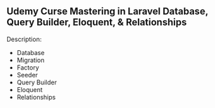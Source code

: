 <h2>Udemy Curse Mastering in Laravel Database, Query Builder, Eloquent, & Relationships</h2>
<p>Description:</p>
<ul>
    <li>Database</li>
    <li>Migration</li>
    <li>Factory</li>
    <li>Seeder</li>
    <li>Query Builder</li>
    <li>Eloquent</li>
    <li>Relationships</li>
</ul>
